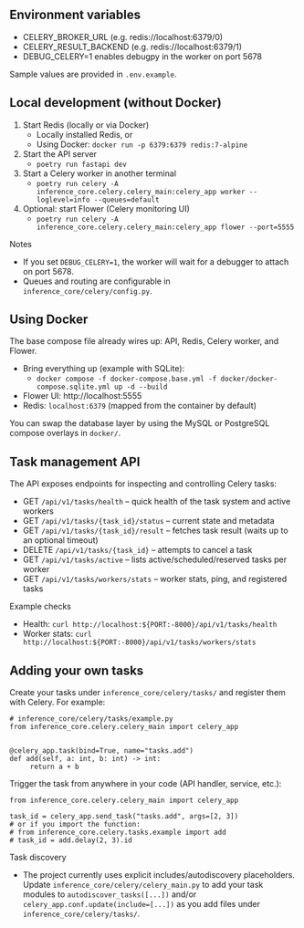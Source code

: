 ## Environment variables

- CELERY_BROKER_URL (e.g. redis://localhost:6379/0)
- CELERY_RESULT_BACKEND (e.g. redis://localhost:6379/1)
- DEBUG_CELERY=1 enables debugpy in the worker on port 5678

Sample values are provided in `.env.example`.

## Local development (without Docker)

1. Start Redis (locally or via Docker)
   - Locally installed Redis, or
   - Using Docker: `docker run -p 6379:6379 redis:7-alpine`
2. Start the API server
   - `poetry run fastapi dev`
3. Start a Celery worker in another terminal
   - `poetry run celery -A inference_core.celery.celery_main:celery_app worker --loglevel=info --queues=default`
4. Optional: start Flower (Celery monitoring UI)
   - `poetry run celery -A inference_core.celery.celery_main:celery_app flower --port=5555`

Notes

- If you set `DEBUG_CELERY=1`, the worker will wait for a debugger to attach on port 5678.
- Queues and routing are configurable in `inference_core/celery/config.py`.

## Using Docker

The base compose file already wires up: API, Redis, Celery worker, and Flower.

- Bring everything up (example with SQLite):
  - `docker compose -f docker-compose.base.yml -f docker/docker-compose.sqlite.yml up -d --build`
- Flower UI: http://localhost:5555
- Redis: `localhost:6379` (mapped from the container by default)

You can swap the database layer by using the MySQL or PostgreSQL compose overlays in `docker/`.

## Task management API

The API exposes endpoints for inspecting and controlling Celery tasks:

- GET `/api/v1/tasks/health` – quick health of the task system and active workers
- GET `/api/v1/tasks/{task_id}/status` – current state and metadata
- GET `/api/v1/tasks/{task_id}/result` – fetches task result (waits up to an optional timeout)
- DELETE `/api/v1/tasks/{task_id}` – attempts to cancel a task
- GET `/api/v1/tasks/active` – lists active/scheduled/reserved tasks per worker
- GET `/api/v1/tasks/workers/stats` – worker stats, ping, and registered tasks

Example checks

- Health: `curl http://localhost:${PORT:-8000}/api/v1/tasks/health`
- Worker stats: `curl http://localhost:${PORT:-8000}/api/v1/tasks/workers/stats`

## Adding your own tasks

Create your tasks under `inference_core/celery/tasks/` and register them with Celery. For example:

```
# inference_core/celery/tasks/example.py
from inference_core.celery.celery_main import celery_app


@celery_app.task(bind=True, name="tasks.add")
def add(self, a: int, b: int) -> int:
     return a + b
```

Trigger the task from anywhere in your code (API handler, service, etc.):

```
from inference_core.celery.celery_main import celery_app

task_id = celery_app.send_task("tasks.add", args=[2, 3])
# or if you import the function:
# from inference_core.celery.tasks.example import add
# task_id = add.delay(2, 3).id
```

Task discovery

- The project currently uses explicit includes/autodiscovery placeholders. Update `inference_core/celery/celery_main.py` to add your task modules to `autodiscover_tasks([...])` and/or `celery_app.conf.update(include=[...])` as you add files under `inference_core/celery/tasks/`.
